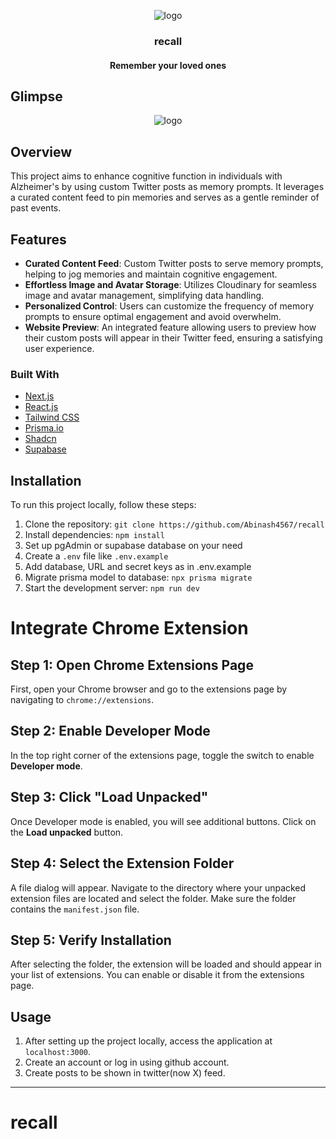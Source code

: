 <p align='center'> 
  <img src="https://github.com/Abinash4567/recall/assets/98229006/e50a59f4-a85b-48d1-9d61-75d1f9f1509f" alt="logo">
  <h3 align="center">recall</h3>
  <h4 align="center">Remember your loved ones</h3>
</p>


<!-- ABOUT THE PROJECT -->
## Glimpse
<p align='center'> <img src="https://github.com/Abinash4567/recall/assets/98229006/1bc4c603-e097-4d54-afb8-57b4345ba7f8" alt="logo"></p>

## Overview
This project aims to enhance cognitive function in individuals with Alzheimer's by using custom Twitter posts as memory prompts. It leverages a curated content feed to pin memories and serves as a gentle reminder of past events.

## Features
- **Curated Content Feed**: Custom Twitter posts to serve memory prompts, helping to jog memories and maintain cognitive engagement.
- **Effortless Image and Avatar Storage**: Utilizes Cloudinary for seamless image and avatar management, simplifying data handling.
- **Personalized Control**: Users can customize the frequency of memory prompts to ensure optimal engagement and avoid overwhelm.
- **Website Preview**: An integrated feature allowing users to preview how their custom posts will appear in their Twitter feed, ensuring a satisfying user experience.

### Built With

- [Next.js](https://nextjs.org/?ref=cal.com)
- [React.js](https://reactjs.org/?ref=cal.com)
- [Tailwind CSS](https://tailwindcss.com/?ref=cal.com)
- [Prisma.io](https://prisma.io/?ref=cal.com)
- [Shadcn](https://ui.shadcn.com)
- [Supabase](https://supabase.com/)

## Installation

To run this project locally, follow these steps:

1. Clone the repository: `git clone https://github.com/Abinash4567/recall`
2. Install dependencies: `npm install`
4. Set up pgAdmin or supabase database on your need
5. Create a `.env` file like `.env.example`
6. Add database, URL and secret keys as in .env.example
7. Migrate prisma model to database: `npx prisma migrate`
9. Start the development server: `npm run dev`

# Integrate Chrome Extension

## Step 1: Open Chrome Extensions Page

First, open your Chrome browser and go to the extensions page by navigating to `chrome://extensions`.

## Step 2: Enable Developer Mode

In the top right corner of the extensions page, toggle the switch to enable **Developer mode**.

## Step 3: Click "Load Unpacked"

Once Developer mode is enabled, you will see additional buttons. Click on the **Load unpacked** button.

## Step 4: Select the Extension Folder

A file dialog will appear. Navigate to the directory where your unpacked extension files are located and select the folder. Make sure the folder contains the `manifest.json` file.

## Step 5: Verify Installation

After selecting the folder, the extension will be loaded and should appear in your list of extensions. You can enable or disable it from the extensions page.


## Usage

1. After setting up the project locally, access the application at `localhost:3000`.
2. Create an account or log in using github account.
3. Create posts to be shown in twitter(now X) feed.

___
# recall